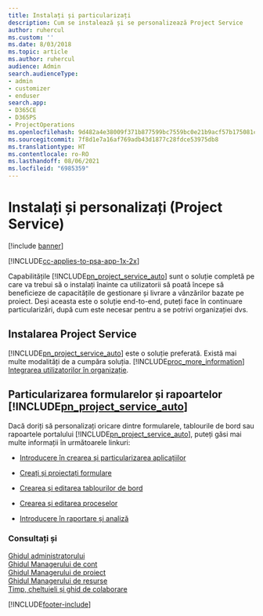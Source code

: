 ```yaml
---
title: Instalați și particularizați
description: Cum se instalează și se personalizează Project Service
author: ruhercul
ms.custom: ''
ms.date: 8/03/2018
ms.topic: article
ms.author: ruhercul
audience: Admin
search.audienceType:
- admin
- customizer
- enduser
search.app:
- D365CE
- D365PS
- ProjectOperations
ms.openlocfilehash: 9d482a4e38009f371b877599bc7559bc0e21b9acf57b175081c8618236163585
ms.sourcegitcommit: 7f8d1e7a16af769adb43d1877c28fdce53975db8
ms.translationtype: HT
ms.contentlocale: ro-RO
ms.lasthandoff: 08/06/2021
ms.locfileid: "6985359"
---
```

# <a name="install-and-customize-project-service"></a>Instalați și personalizați (Project Service)

[!include [banner](../includes/psa-now-project-operations.md)]

[!INCLUDE[cc-applies-to-psa-app-1x-2x](../includes/cc-applies-to-psa-app-1x-2x.md)]

Capabilitățile [!INCLUDE[pn_project_service_auto](../includes/pn-project-service-auto.md)] sunt o soluție completă pe care va trebui să o instalați înainte ca utilizatorii să poată începe să beneficieze de capacitățile de gestionare și livrare a vânzărilor bazate pe proiect. Deși aceasta este o soluție end-to-end, puteți face în continuare particularizări, după cum este necesar pentru a se potrivi organizației dvs.  
<!-- TODO: I expect to find the information on how to get and install this here. Please find that and add it here. Same for Project Service.--> 
  
## <a name="install-project-service"></a>Instalarea Project Service  
 [!INCLUDE[pn_project_service_auto](../includes/pn-project-service-auto.md)] este o soluție preferată. Există mai multe modalități de a cumpăra soluția. [!INCLUDE[proc_more_information](../includes/proc-more-information.md)] [Integrarea utilizatorilor în organizație](/dynamics365/customerengagement/on-premises/admin/onboard-your-organization-and-users-to-dynamics-365-online).  
  
## <a name="customize-pn_project_service_auto-forms-and-reports"></a>Particularizarea formularelor și rapoartelor [!INCLUDE[pn_project_service_auto](../includes/pn-project-service-auto.md)]  
 Dacă doriți să personalizați oricare dintre formularele, tablourile de bord sau rapoartele portalului [!INCLUDE[pn_project_service_auto](../includes/pn-project-service-auto.md)], puteți găsi mai multe informații în următoarele linkuri:  
  
- [Introducere în crearea și particularizarea aplicațiilor](/dynamics365/customerengagement/on-premises/customize/getting-started-customization)  
  
- [Creați și proiectați formulare](/dynamics365/customerengagement/on-premises/customize/create-design-forms)  
  
- [Crearea și editarea tablourilor de bord](/dynamics365/customerengagement/on-premises/customize/create-edit-dashboards)  
  
- [Crearea și editarea proceselor](/dynamics365/customerengagement/on-premises/customize/guide-staff-through-common-tasks-processes)  
  
- [Introducere în raportare și analiză](/dynamics365/customerengagement/on-premises/analytics/reporting-analytics-with-dynamics-365)  
  
### <a name="see-also"></a>Consultați și  
 [Ghidul administratorului](../psa/admin-guide.md)   
 [Ghidul Managerului de cont](../psa/account-manager-guide.md)   
 [Ghidul Managerului de proiect](../psa/project-manager-guide.md)   
 [Ghidul Managerului de resurse](../psa/resource-manager-guide.md)   
 [Timp, cheltuieli și ghid de colaborare](../psa/time-expense-collaboration-guide.md)


[!INCLUDE[footer-include](../includes/footer-banner.md)]